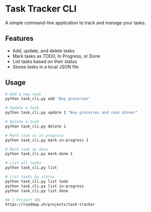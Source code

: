 # Task Tracker CLI

A simple command-line application to track and manage your tasks.

## Features

- Add, update, and delete tasks
- Mark tasks as TODO, In Progress, or Done
- List tasks based on their status
- Stores tasks in a local JSON file

## Usage

```bash
# Add a new task
python task_cli.py add "Buy groceries"

# Update a task
python task_cli.py update 1 "Buy groceries and cook dinner"

# Delete a task
python task_cli.py delete 1

# Mark task as in progress
python task_cli.py mark-in-progress 1

# Mark task as done
python task_cli.py mark-done 1

# List all tasks
python task_cli.py list

# List tasks by status
python task_cli.py list todo
python task_cli.py list in-progress
python task_cli.py list done

## 🔗 Project URL  
https://roadmap.sh/projects/task-tracker